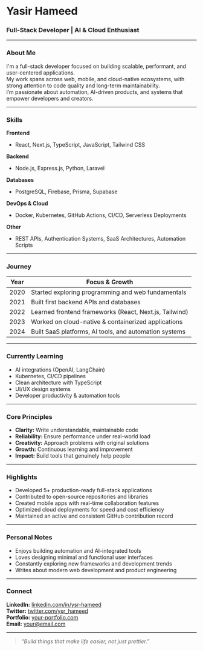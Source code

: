 # Yasir Hameed

### Full-Stack Developer | AI & Cloud Enthusiast

---

### About Me
I'm a full-stack developer focused on building scalable, performant, and user-centered applications.  
My work spans across web, mobile, and cloud-native ecosystems, with strong attention to code quality and long-term maintainability.  
I’m passionate about automation, AI-driven products, and systems that empower developers and creators.

---

### Skills

**Frontend**
- React, Next.js, TypeScript, JavaScript, Tailwind CSS  

**Backend**
- Node.js, Express.js, Python, Laravel  

**Databases**
- PostgreSQL, Firebase, Prisma, Supabase  

**DevOps & Cloud**
- Docker, Kubernetes, GitHub Actions, CI/CD, Serverless Deployments  

**Other**
- REST APIs, Authentication Systems, SaaS Architectures, Automation Scripts  

---

### Journey

| Year | Focus & Growth |
|------|----------------|
| 2020 | Started exploring programming and web fundamentals |
| 2021 | Built first backend APIs and databases |
| 2022 | Learned frontend frameworks (React, Next.js, Tailwind) |
| 2023 | Worked on cloud-native & containerized applications |
| 2024 | Built SaaS platforms, AI tools, and automation systems |

---

### Currently Learning
- AI integrations (OpenAI, LangChain)  
- Kubernetes, CI/CD pipelines  
- Clean architecture with TypeScript  
- UI/UX design systems  
- Developer productivity & automation tools  

---

### Core Principles
- **Clarity:** Write understandable, maintainable code  
- **Reliability:** Ensure performance under real-world load  
- **Creativity:** Approach problems with original solutions  
- **Growth:** Continuous learning and improvement  
- **Impact:** Build tools that genuinely help people  

---

### Highlights
- Developed 5+ production-ready full-stack applications  
- Contributed to open-source repositories and libraries  
- Created mobile apps with real-time collaboration features  
- Optimized cloud deployments for speed and cost efficiency  
- Maintained an active and consistent GitHub contribution record  

---

### Personal Notes
- Enjoys building automation and AI-integrated tools  
- Loves designing minimal and functional user interfaces  
- Constantly exploring new frameworks and development trends  
- Writes about modern web development and product engineering  

---

### Connect
**LinkedIn:** [linkedin.com/in/ysr-hameed](https://linkedin.com/in/ysr-hameed)  
**Twitter:** [twitter.com/ysr_hameed](https://twitter.com/ysr_hameed)  
**Portfolio:** [your-portfolio.com](https://your-portfolio.com)  
**Email:** [your@email.com](mailto:your@email.com)

---

> _“Build things that make life easier, not just prettier.”_
